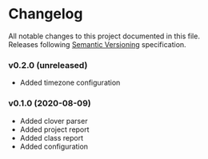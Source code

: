 # Changelog
All notable changes to this project documented in this file.  
Releases following [Semantic Versioning](https://semver.org/spec/v2.0.0.html) specification.  

### v0.2.0 (unreleased)
- Added timezone configuration

### v0.1.0 (2020-08-09)
- Added clover parser
- Added project report
- Added class report
- Added configuration
